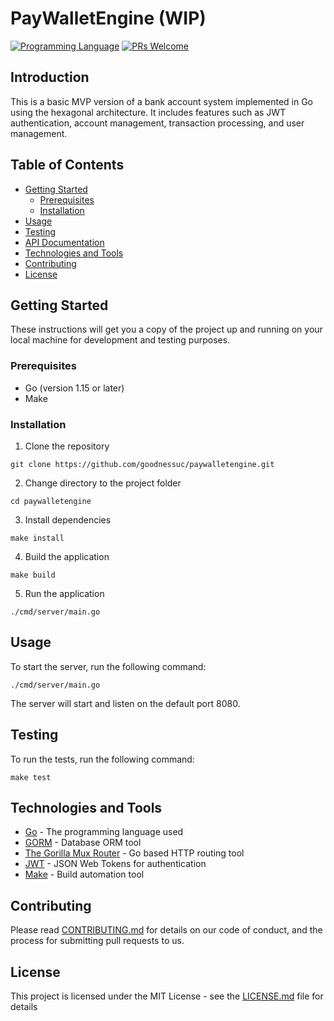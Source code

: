# PayWalletEngine (WIP)
[![Programming Language](https://img.shields.io/badge/Language-Go-success?style=flat-square)](https://go.dev)
[![PRs Welcome](https://img.shields.io/badge/PRs-welcome-success.svg?style=flat-square)](https://github.com/Goodnessuc/Go-linker/pulls)

## Introduction

This is a basic MVP version of a bank account system implemented in Go using the hexagonal architecture. It includes features such as JWT authentication, account management, transaction processing, and user management.

## Table of Contents

- [Getting Started](#getting-started)
    - [Prerequisites](#prerequisites)
    - [Installation](#installation)
- [Usage](#usage)
- [Testing](#testing)
- [API Documentation](docs/API.md)
- [Technologies and Tools](#technologies-and-tools)
- [Contributing](#contributing)
- [License](#license)


## Getting Started

These instructions will get you a copy of the project up and running on your local machine for development and testing purposes.

### Prerequisites

- Go (version 1.15 or later)
- Make

### Installation

1. Clone the repository

```
git clone https://github.com/goodnessuc/paywalletengine.git
```

2. Change directory to the project folder

```
cd paywalletengine
```

3. Install dependencies

```
make install
```

4. Build the application

```
make build
```

5. Run the application

```
./cmd/server/main.go
```

## Usage

To start the server, run the following command:

```
./cmd/server/main.go
```

The server will start and listen on the default port 8080.

## Testing

To run the tests, run the following command:

```
make test
```

## Technologies and Tools

- [Go](https://golang.org/) - The programming language used
- [GORM](https://www.gorm.io/gorm) - Database ORM tool
- [The Gorilla Mux Router](https://www.github.com/gorilla/mux) - Go based HTTP routing tool
- [JWT](https://jwt.io/) - JSON Web Tokens for authentication
- [Make](https://www.gnu.org/software/make/) - Build automation tool


## Contributing

Please read [CONTRIBUTING.md](CONTRIBUTING.md) for details on our code of conduct, and the process for submitting pull requests to us.

## License

This project is licensed under the MIT License - see the [LICENSE.md](LICENSE.md) file for details

